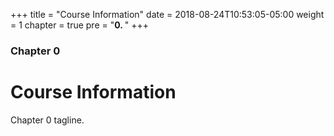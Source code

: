 +++
title = "Course Information"
date = 2018-08-24T10:53:05-05:00
weight = 1
chapter = true
pre = "<b>0. </b>"
+++

### Chapter 0

# Course Information

Chapter 0 tagline.

